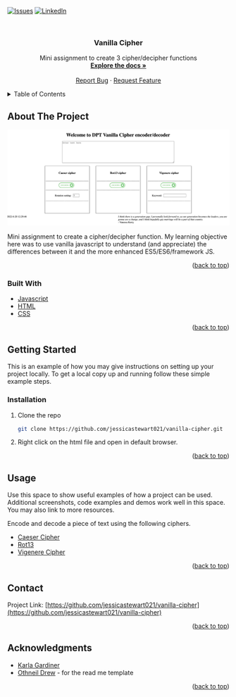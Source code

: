 <div id="top"></div>
<!--
*** Thanks for checking out the Best-README-Template. If you have a suggestion
*** that would make this better, please fork the repo and create a pull request
*** or simply open an issue with the tag "enhancement".
*** Don't forget to give the project a star!
*** Thanks again! Now go create something AMAZING! :D
-->



<!-- PROJECT SHIELDS -->
<!--
*** I'm using markdown "reference style" links for readability.
*** Reference links are enclosed in brackets [ ] instead of parentheses ( ).
*** See the bottom of this document for the declaration of the reference variables
*** for contributors-url, forks-url, etc. This is an optional, concise syntax you may use.
*** https://www.markdownguide.org/basic-syntax/#reference-style-links
-->
[![Issues][issues-shield]][issues-url]
[![LinkedIn][linkedin-shield]][linkedin-url]



<!-- PROJECT LOGO -->
<br />
<div align="center">

<h3 align="center">Vanilla Cipher</h3>

  <p align="center">
    Mini assignment to create 3 cipher/decipher functions
    <br />
    <a href="https://github.com/jessicastewart021/vanilla-cipher"><strong>Explore the docs »</strong></a>
    <br />
    <br />
    <a href="https://github.com/jessicastewart021/vanilla-cipher/issues">Report Bug</a>
    ·
    <a href="https://github.com/jessicastewart021/vanilla-cipher/issues">Request Feature</a>
  </p>
</div>



<!-- TABLE OF CONTENTS -->
<details>
  <summary>Table of Contents</summary>
  <ol>
    <li>
      <a href="#about-the-project">About The Project</a>
      <ul>
        <li><a href="#built-with">Built With</a></li>
      </ul>
    </li>
    <li>
      <a href="#getting-started">Getting Started</a>
      <ul>
        <li><a href="#installation">Installation</a></li>
      </ul>
    </li>
    <li><a href="#usage">Usage</a></li>
    <li><a href="#contact">Contact</a></li>
    <li><a href="#acknowledgments">Acknowledgments</a></li>
  </ol>
</details>



<!-- ABOUT THE PROJECT -->
## About The Project

[![Vanilla Cipher Screen Shot][product-screenshot]]([https://example.com](https://github.com/jessicastewart021/vanilla-cipher/blob/main/images/screenshot.png))

Mini assignment to create a cipher/decipher function. My learning objective here was to use vanilla javascript to understand (and appreciate) the differences between it and the more enhanced ES5/ES6/framework JS.

<p align="right">(<a href="#top">back to top</a>)</p>



### Built With

* [Javascript](https://www.javascript.com/)
* [HTML](https://en.wikipedia.org/wiki/HTML)
* [CSS](https://en.wikipedia.org/wiki/CSS)

<p align="right">(<a href="#top">back to top</a>)</p>



<!-- GETTING STARTED -->
## Getting Started

This is an example of how you may give instructions on setting up your project locally.
To get a local copy up and running follow these simple example steps.

### Installation

1. Clone the repo
   ```sh
   git clone https://github.com/jessicastewart021/vanilla-cipher.git
   ```
2. Right click on the html file and open in default browser.

<p align="right">(<a href="#top">back to top</a>)</p>



<!-- USAGE EXAMPLES -->
## Usage

Use this space to show useful examples of how a project can be used. Additional screenshots, code examples and demos work well in this space. You may also link to more resources.

Encode and decode a piece of text using the following ciphers.

* [Caeser Cipher](https://en.wikipedia.org/wiki/Caesar_cipher)
* [Rot13](https://en.wikipedia.org/wiki/ROT13)
* [Vigenere Cipher](https://en.wikipedia.org/wiki/Vigen%C3%A8re_cipher)

<p align="right">(<a href="#top">back to top</a>)</p>



<!-- CONTACT -->
## Contact

Project Link: [https://github.com/jessicastewart021/vanilla-cipher](https://github.com/jessicastewart021/vanilla-cipher)

<p align="right">(<a href="#top">back to top</a>)</p>



<!-- ACKNOWLEDGMENTS -->
## Acknowledgments

* [Karla Gardiner](https://github.com/KG700)
* [Othneil Drew](https://github.com/othneildrew) - for the read me template


<p align="right">(<a href="#top">back to top</a>)</p>



<!-- MARKDOWN LINKS & IMAGES -->
<!-- https://www.markdownguide.org/basic-syntax/#reference-style-links -->
[contributors-shield]: https://img.shields.io/github/contributors/jessicastewart021/vanilla-cipher.svg?style=for-the-badge
[contributors-url]: https://github.com/jessicastewart021/vanilla-cipher/graphs/contributors
[forks-shield]: https://img.shields.io/github/forks/jessicastewart021/vanilla-cipher.svg?style=for-the-badge
[forks-url]: https://github.com/jessicastewart021/vanilla-cipher/network/members
[stars-shield]: https://img.shields.io/github/stars/jessicastewart021/vanilla-cipher.svg?style=for-the-badge
[stars-url]: https://github.com/jessicastewart021/vanilla-cipher/stargazers
[issues-shield]: https://img.shields.io/github/issues/jessicastewart021/vanilla-cipher.svg?style=for-the-badge
[issues-url]: https://github.com/jessicastewart021/vanilla-cipher/issues
[license-shield]: https://img.shields.io/github/license/jessicastewart021/vanilla-cipher.svg?style=for-the-badge
[license-url]: https://github.com/jessicastewart021/vanilla-cipher/blob/master/LICENSE.txt
[linkedin-shield]: https://img.shields.io/badge/-LinkedIn-black.svg?style=for-the-badge&logo=linkedin&colorB=555
[linkedin-url]: https://linkedin.com/in/jessica-rachael-stewart
[product-screenshot]: images/screenshot.png
